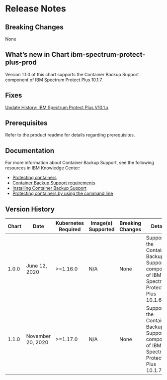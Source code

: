 # Release Notes

## Breaking Changes

None

## What’s new in Chart ibm-spectrum-protect-plus-prod

Version 1.1.0 of this chart supports the Container Backup Support component of IBM Spectrum Protect Plus 10.1.7.

## Fixes

[Update History: IBM Spectrum Protect Plus V10.1.x](https://www.ibm.com/support/pages/update-history-ibm-spectrum-protect-plus-v101x)

## Prerequisites

Refer to the product readme for details regarding prerequisites.

## Documentation

For more information about Container Backup Support, see the following resources in IBM Knowledge Center:

* [Protecting containers](https://www.ibm.com/support/knowledgecenter/SSNQFQ_10.1.7/spp/c_spp_protecting_containers.html)
* [Container Backup Support requirements](https://www.ibm.com/support/knowledgecenter/SSNQFQ_10.1.7/spp/r_spp_system_reqs_cbs.html)
* [Installing Container Backup Support](https://www.ibm.com/support/knowledgecenter/SSNQFQ_10.1.7/spp/c_spp_cbs_installation.html)
* [Protecting containers by using the command line](https://www.ibm.com/support/knowledgecenter/SSNQFQ_10.1.7/spp/c_spp_cbs_using_cmdline.html)

## Version History

| Chart | Date | Kubernetes Required | Image(s) Supported | Breaking Changes | Details |
| ----- | ---- | ------------ | ------------------ | ---------------- | ------- |
| 1.0.0 | June 12, 2020 | >=1.16.0 | N/A | None | Supports the Container Backup Support component of IBM Spectrum Protect Plus 10.1.6. |
| 1.1.0 | November 20, 2020 | >=1.17.0 | N/A | None | Supports the Container Backup Support component of IBM Spectrum Protect Plus 10.1.7. |
